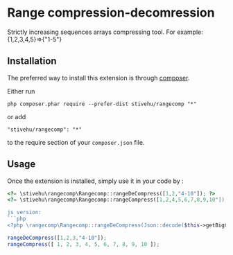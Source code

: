Range compression-decomression
==============================
Strictly increasing sequences arrays compressing tool. For example: {1,2,3,4,5}=>{"1-5"}

Installation
------------

The preferred way to install this extension is through [composer](http://getcomposer.org/download/).

Either run

```
php composer.phar require --prefer-dist stivehu/rangecomp "*"
```

or add

```
"stivehu/rangecomp": "*"
```

to the require section of your `composer.json` file.


Usage
-----

Once the extension is installed, simply use it in your code by  :

```php
<?= \stivehu\rangecomp\Rangecomp::rangeDeCompress([1,2,"4-10"]); ?>
<?= \stivehu\rangecomp\Rangecomp::rangeCompress([1,2,4,5,6,7,8,9,10"]); ?>```

js version:
```php
<?php \rangecomp\Rangecomp::rangeDeCompress(Json::decode($this->getBigCookie($this->cookieName))) ?>
```
```js
rangeDeCompress([1,2,3,"4-10"]);
rangeCompress([ 1, 2, 3, 4, 5, 6, 7, 8, 9, 10 ]);
```